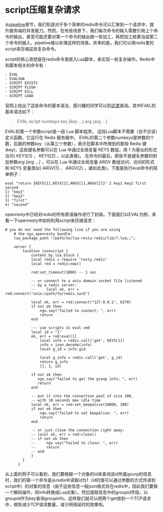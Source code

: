 # script压缩复杂请求
从[pipeline](https://github.com/moonbingbing/openresty-best-practices/blob/master/redis/pipeline.md)章节，我们知道对于多个简单的redis命令可以汇聚到一个请求中，提升服务端的并发能力。然而，在有些场景下，我们每次命令的输入需要引用上个命令的输出，甚至可能还要对第一个命令的输出做一些加工，再把加工结果当成第二个命令的输入。pipeline难以处理这样的场景。庆幸的是，我们可以用redis里的script来压缩这些复杂命令。

script的核心思想是在redis命令里嵌入Lua脚本，来实现一些复杂操作。Redis中和脚本相关的命令有：

```
- EVAL
- EVALSHA
- SCRIPT EXISTS
- SCRIPT FLUSH
- SCRIPT KILL
- SCRIPT LOAD
```

官网上给出了这些命令的基本语法，感兴趣的同学可以到[这里](http://redis.io/commands/eval)查阅。其中EVAL的基本语法如下：
>EVAL script numkeys key [key ...] arg [arg ...]

EVAL的第一个参数*script*是一段 Lua 脚本程序。 这段Lua脚本不需要（也不应该）定义函数。它运行在 Redis 服务器中。
EVAL的第二个参数*numkeys*是参数的个数，后面的参数*key*（从第三个参数），表示在脚本中所用到的那些 Redis 键(key)，这些键名参数可以在 Lua 中通过全局变量 KEYS 数组，用 1 为基址的形式访问( KEYS[1] ， KEYS[2] ，以此类推)。
在命令的最后，那些不是键名参数的附加参数*arg [arg ...]* ，可以在 Lua 中通过全局变量 ARGV 数组访问，访问的形式和 KEYS 变量类似( ARGV[1] 、 ARGV[2] ，诸如此类)。下面是执行eval命令的简单例子：

```
eval "return {KEYS[1],KEYS[2],ARGV[1],ARGV[2]}" 2 key1 key2 first second
1) "key1"
2) "key2"
3) "first"
4) "second"
```

openresty中已经对redis的所有原语操作进行了封装。下面我们以EVAL为例，来看一下openresty中如何利用script来压缩请求：

```nginx
# you do not need the following line if you are using
    # the ngx_openresty bundle:
    lua_package_path "/path/to/lua-resty-redis/lib/?.lua;;";

    server {
        location /usescript {
            content_by_lua_block {
            local redis = require "resty.redis"
            local red = redis:new()

            red:set_timeout(1000) -- 1 sec

            -- or connect to a unix domain socket file listened
            -- by a redis server:
            --     local ok, err = red:connect("unix:/path/to/redis.sock")

            local ok, err = red:connect("127.0.0.1", 6379)
            if not ok then
                ngx.say("failed to connect: ", err)
                return
            end

            --- use scripts in eval cmd
            local id = "1"
            ok, err = red:eval([[
                local info = redis.call('get', KEYS[1])
                info = json.decode(info)
                local g_id = info.gid

                local g_info = redis.call('get', g_id)
                return g_info
                ]], 1, id)

            if not ok then
               ngx.say("failed to get the group info: ", err)
               return
            end

            -- put it into the connection pool of size 100,
            -- with 10 seconds max idle time
            local ok, err = red:set_keepalive(10000, 100)
            if not ok then
                ngx.say("failed to set keepalive: ", err)
                return
            end

            -- or just close the connection right away:
            -- local ok, err = red:close()
            -- if not ok then
            --     ngx.say("failed to close: ", err)
            --     return
            -- end
            }
        }
      }
```

从上面的例子可以看到，我们要根据一个对象的id来查询该id所属gourp的信息时，我们的第一个命令是从redis中读取id为1（id的值可以通过参数的方式传递到script中）的对象的信息（由于这些信息一般json格式存在redis中，因此我们要做一个解码操作，将info转换成Lua对象）。然后提取信息中的groupid字段，以groupid作为key查询groupinfo。这样我们就可以把两个get放到一个TCP请求中，做到减少TCP请求数量，减少网络延时的效果啦。
